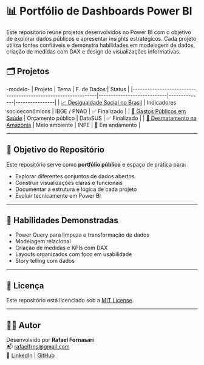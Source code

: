 # 📊 Portfólio de Dashboards Power BI

Este repositório reúne projetos desenvolvidos no Power BI com o objetivo de explorar dados públicos e apresentar insights estratégicos. Cada projeto utiliza fontes confiáveis e demonstra habilidades em modelagem de dados, criação de medidas com DAX e design de visualizações informativas.

## 🗂 Projetos

-modelo-
| Projeto | Tema | F. de Dados | Status |
|---------------------------------------------------------------|----------------------------|--------------|----------------|
| [📈 Desigualdade Social no Brasil](./01-desigualdade-social) | Indicadores socioeconômicos | IBGE / PNAD | ✅ Finalizado |
| [🏥 Gastos Públicos em Saúde](./02-gastos-saude) | Orçamento público | DataSUS | ✅ Finalizado |
| [🌳 Desmatamento na Amazônia](./03-desmatamento-amazonia) | Meio ambiente | INPE | 🚧 Em andamento |

---

## 🎯 Objetivo do Repositório

Este repositório serve como **portfólio público** e espaço de prática para:

- Explorar diferentes conjuntos de dados abertos
- Construir visualizações claras e funcionais
- Documentar a estrutura e lógica de cada projeto
- Evoluir tecnicamente em Power BI

---

## 🧠 Habilidades Demonstradas

- Power Query para limpeza e transformação de dados
- Modelagem relacional
- Criação de medidas e KPIs com DAX
- Layouts organizados com foco em usabilidade
- Story telling com dados

---

## 📄 Licença

Este repositório está licenciado sob a [MIT License](./LICENSE).

---

## 👨‍💻 Autor

Desenvolvido por **Rafael Fornasari**  
📬 [rafaelfrns@gmail.com](mailto:rafaelfrns@gmail.com)  
🔗 [LinkedIn](https://www.linkedin.com/in/rafael-fornasari) | [GitHub](https://github.com/rafaelfornasari)
